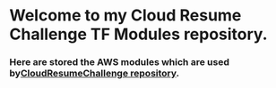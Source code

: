 # Welcome to my Cloud Resume Challenge TF Modules repository.
### Here are stored the AWS modules which are used by[CloudResumeChallenge repository](https://pages.github.com/).
